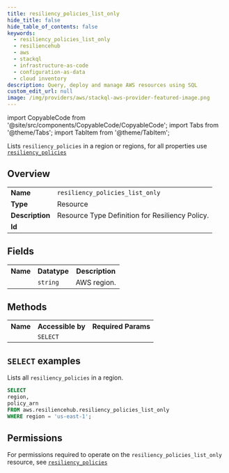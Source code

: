 ```yaml
---
title: resiliency_policies_list_only
hide_title: false
hide_table_of_contents: false
keywords:
  - resiliency_policies_list_only
  - resiliencehub
  - aws
  - stackql
  - infrastructure-as-code
  - configuration-as-data
  - cloud inventory
description: Query, deploy and manage AWS resources using SQL
custom_edit_url: null
image: /img/providers/aws/stackql-aws-provider-featured-image.png
---
```


import CopyableCode from '@site/src/components/CopyableCode/CopyableCode';
import Tabs from '@theme/Tabs';
import TabItem from '@theme/TabItem';

Lists <code>resiliency_policies</code> in a region or regions, for all properties use <a href="/providers/aws/serviceName/resiliency_policies/"><code>resiliency_policies</code></a>

## Overview
<table><tbody>
<tr><td><b>Name</b></td><td><code>resiliency_policies_list_only</code></td></tr>
<tr><td><b>Type</b></td><td>Resource</td></tr>
<tr><td><b>Description</b></td><td>Resource Type Definition for Resiliency Policy.</td></tr>
<tr><td><b>Id</b></td><td><CopyableCode code="aws.resiliencehub.resiliency_policies_list_only" /></td></tr>
</tbody></table>

## Fields
<table><tbody><tr><th>Name</th><th>Datatype</th><th>Description</th></tr><tr><td><CopyableCode code="region" /></td><td><code>string</code></td><td>AWS region.</td></tr>
</tbody></table>

## Methods

<table><tbody>
  <tr>
    <th>Name</th>
    <th>Accessible by</th>
    <th>Required Params</th>
  </tr>
  <tr>
    <td><CopyableCode code="list_resources" /></td>
    <td><code>SELECT</code></td>
    <td><CopyableCode code="region" /></td>
  </tr>
</tbody></table>

## `SELECT` examples
Lists all <code>resiliency_policies</code> in a region.
```sql
SELECT
region,
policy_arn
FROM aws.resiliencehub.resiliency_policies_list_only
WHERE region = 'us-east-1';
```


## Permissions

For permissions required to operate on the <code>resiliency_policies_list_only</code> resource, see <a href="/providers/aws/resiliencehub/resiliency_policies/#permissions"><code>resiliency_policies</code></a>

